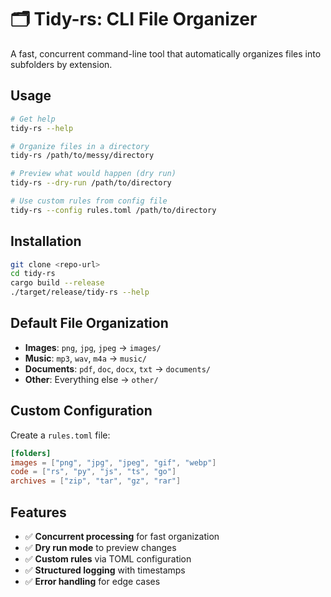 # 🗂️ Tidy-rs: CLI File Organizer

A fast, concurrent command-line tool that automatically organizes files into subfolders by extension.

## Usage

```bash
# Get help
tidy-rs --help

# Organize files in a directory
tidy-rs /path/to/messy/directory

# Preview what would happen (dry run)
tidy-rs --dry-run /path/to/directory

# Use custom rules from config file
tidy-rs --config rules.toml /path/to/directory
```

## Installation

```bash
git clone <repo-url>
cd tidy-rs
cargo build --release
./target/release/tidy-rs --help
```

## Default File Organization

- **Images**: `png`, `jpg`, `jpeg` → `images/`
- **Music**: `mp3`, `wav`, `m4a` → `music/`  
- **Documents**: `pdf`, `doc`, `docx`, `txt` → `documents/`
- **Other**: Everything else → `other/`

## Custom Configuration

Create a `rules.toml` file:

```toml
[folders]
images = ["png", "jpg", "jpeg", "gif", "webp"]
code = ["rs", "py", "js", "ts", "go"]
archives = ["zip", "tar", "gz", "rar"]
```

## Features

- ✅ **Concurrent processing** for fast organization
- ✅ **Dry run mode** to preview changes
- ✅ **Custom rules** via TOML configuration
- ✅ **Structured logging** with timestamps
- ✅ **Error handling** for edge cases
